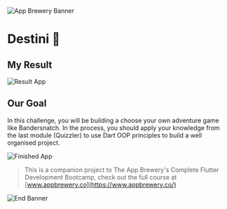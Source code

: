 ![App Brewery Banner](https://github.com/londonappbrewery/Images/blob/master/AppBreweryBanner.png)


# Destini 🤔

## My Result
![Result App](https://github.com/Capotasto/destini-challenge-starting/blob/master/screen_shots/result.gif)

## Our Goal

In this challenge, you will be building a choose your own adventure game like Bandersnatch. In the process, you should apply your knowledge from the last module (Quizzler) to use Dart OOP principles to build a well organised project.

![Finished App](https://github.com/londonappbrewery/Images/blob/master/Destini.gif)


>This is a companion project to The App Brewery's Complete Flutter Development Bootcamp, check out the full course at [www.appbrewery.co](https://www.appbrewery.co/)

![End Banner](https://github.com/londonappbrewery/Images/blob/master/readme-end-banner.png)
